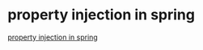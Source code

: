 # property injection in spring
[property injection in spring](https://aiwithcloud.com/2022/09/16/property_injection_in_spring/)